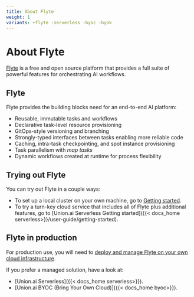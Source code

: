 ```yaml
---
title: About Flyte
weight: 1
variants: +flyte -serverless -byoc -byok
---
```


# About Flyte

[Flyte](https://flyte.org) is a free and open source platform that provides a full suite of powerful features for orchestrating AI workflows.


## Flyte

Flyte provides the building blocks need for an end-to-end AI platform:

* Reusable, immutable tasks and workflows
* Declarative task-level resource provisioning
* GitOps-style versioning and branching
* Strongly-typed interfaces between tasks enabling more reliable code
* Caching, intra-task checkpointing, and spot instance provisioning
* Task parallelism with *map tasks*
* Dynamic workflows created at runtime for process flexibility


## Trying out Flyte

You can try out Flyte in a couple ways:

* To set up a local cluster on your own machine, go to [Getting started](../user-guide/getting-started).
* To try a turn-key cloud service that includes all of Flyte plus additional features, go to [Union.ai Serverless Getting started]({{< docs_home serverless>}}/user-guide/getting-started).


## Flyte in production

For production use, you will need to [deploy and manage Flyte on your own cloud infrastructure](../deployment/_index).

If you prefer a managed solution, have a look at:

* [Union.ai Serverless]({{< docs_home serverless>}}).
* [Union.ai BYOC (Bring Your Own Cloud)]({{< docs_home byoc>}}).
